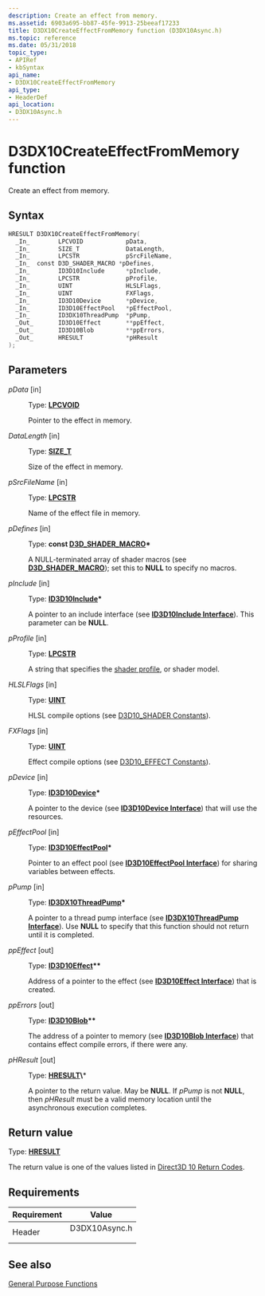 ```yaml
---
description: Create an effect from memory.
ms.assetid: 6903a695-bb87-45fe-9913-25beeaf17233
title: D3DX10CreateEffectFromMemory function (D3DX10Async.h)
ms.topic: reference
ms.date: 05/31/2018
topic_type: 
- APIRef
- kbSyntax
api_name: 
- D3DX10CreateEffectFromMemory
api_type: 
- HeaderDef
api_location: 
- D3DX10Async.h
---
```


# D3DX10CreateEffectFromMemory function

Create an effect from memory.

## Syntax


```C++
HRESULT D3DX10CreateEffectFromMemory(
  _In_        LPCVOID            pData,
  _In_        SIZE_T             DataLength,
  _In_        LPCSTR             pSrcFileName,
  _In_  const D3D_SHADER_MACRO *pDefines,
  _In_        ID3D10Include      *pInclude,
  _In_        LPCSTR             pProfile,
  _In_        UINT               HLSLFlags,
  _In_        UINT               FXFlags,
  _In_        ID3D10Device       *pDevice,
  _In_        ID3D10EffectPool   *pEffectPool,
  _In_        ID3DX10ThreadPump  *pPump,
  _Out_       ID3D10Effect       **ppEffect,
  _Out_       ID3D10Blob         **ppErrors,
  _Out_       HRESULT            *pHResult
);
```



## Parameters

<dl> <dt>

*pData* \[in\]
</dt> <dd>

Type: **[**LPCVOID**](../winprog/windows-data-types.md)**

Pointer to the effect in memory.

</dd> <dt>

*DataLength* \[in\]
</dt> <dd>

Type: **[**SIZE\_T**](../winprog/windows-data-types.md)**

Size of the effect in memory.

</dd> <dt>

*pSrcFileName* \[in\]
</dt> <dd>

Type: **[**LPCSTR**](../winprog/windows-data-types.md)**

Name of the effect file in memory.

</dd> <dt>

*pDefines* \[in\]
</dt> <dd>

Type: **const [**D3D\_SHADER\_MACRO**](/windows/win32/api/d3dcommon/ns-d3dcommon-d3d_shader_macro)\***

A NULL-terminated array of shader macros (see [**D3D\_SHADER\_MACRO**](/windows/win32/api/d3dcommon/ns-d3dcommon-d3d_shader_macro)); set this to **NULL** to specify no macros.

</dd> <dt>

*pInclude* \[in\]
</dt> <dd>

Type: **[**ID3D10Include**](/previous-versions/windows/desktop/legacy/bb173775(v=vs.85))\***

A pointer to an include interface (see [**ID3D10Include Interface**](/previous-versions/windows/desktop/legacy/bb173775(v=vs.85))). This parameter can be **NULL**.

</dd> <dt>

*pProfile* \[in\]
</dt> <dd>

Type: **[**LPCSTR**](../winprog/windows-data-types.md)**

A string that specifies the [shader profile](../direct3dhlsl/dx-graphics-hlsl-models.md), or shader model.

</dd> <dt>

*HLSLFlags* \[in\]
</dt> <dd>

Type: **[**UINT**](../winprog/windows-data-types.md)**

HLSL compile options (see [D3D10\_SHADER Constants](d3d10-shader.md)).

</dd> <dt>

*FXFlags* \[in\]
</dt> <dd>

Type: **[**UINT**](../winprog/windows-data-types.md)**

Effect compile options (see [D3D10\_EFFECT Constants](d3d10-effect.md)).

</dd> <dt>

*pDevice* \[in\]
</dt> <dd>

Type: **[**ID3D10Device**](/windows/win32/api/D3D10/nn-d3d10-id3d10device)\***

A pointer to the device (see [**ID3D10Device Interface**](/windows/win32/api/D3D10/nn-d3d10-id3d10device)) that will use the resources.

</dd> <dt>

*pEffectPool* \[in\]
</dt> <dd>

Type: **[**ID3D10EffectPool**](/windows/win32/api/D3D10Effect/nn-d3d10effect-id3d10effectpool)\***

Pointer to an effect pool (see [**ID3D10EffectPool Interface**](/windows/win32/api/D3D10Effect/nn-d3d10effect-id3d10effectpool)) for sharing variables between effects.

</dd> <dt>

*pPump* \[in\]
</dt> <dd>

Type: **[**ID3DX10ThreadPump**](id3dx10threadpump.md)\***

A pointer to a thread pump interface (see [**ID3DX10ThreadPump Interface**](id3dx10threadpump.md)). Use **NULL** to specify that this function should not return until it is completed.

</dd> <dt>

*ppEffect* \[out\]
</dt> <dd>

Type: **[**ID3D10Effect**](/windows/win32/api/D3D10Effect/nn-d3d10effect-id3d10effect)\*\***

Address of a pointer to the effect (see [**ID3D10Effect Interface**](/windows/win32/api/D3D10Effect/nn-d3d10effect-id3d10effect)) that is created.

</dd> <dt>

*ppErrors* \[out\]
</dt> <dd>

Type: **[**ID3D10Blob**](/windows/win32/api/D3DCommon/nn-d3dcommon-id3d10blob)\*\***

The address of a pointer to memory (see [**ID3D10Blob Interface**](/windows/win32/api/D3DCommon/nn-d3dcommon-id3d10blob)) that contains effect compile errors, if there were any.

</dd> <dt>

*pHResult* \[out\]
</dt> <dd>

Type: **[**HRESULT**](https://msdn.microsoft.com/library/Bb401631(v=MSDN.10).aspx)\***

A pointer to the return value. May be **NULL**. If *pPump* is not **NULL**, then *pHResult* must be a valid memory location until the asynchronous execution completes.

</dd> </dl>

## Return value

Type: **[**HRESULT**](https://msdn.microsoft.com/library/Bb401631(v=MSDN.10).aspx)**

The return value is one of the values listed in [Direct3D 10 Return Codes](d3d10-graphics-reference-returnvalues.md).

## Requirements



| Requirement | Value |
|-------------------|------------------------------------------------------------------------------------------|
| Header<br/> | <dl> <dt>D3DX10Async.h</dt> </dl> |



## See also

<dl> <dt>

[General Purpose Functions](d3d10-graphics-reference-d3dx10-functions-general-purpose.md)
</dt> </dl>

 

 
